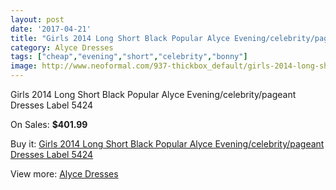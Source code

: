 ```yaml
---
layout: post
date: '2017-04-21'
title: "Girls 2014 Long Short Black Popular Alyce Evening/celebrity/pageant Dresses Label 5424"
category: Alyce Dresses
tags: ["cheap","evening","short","celebrity","bonny"]
image: http://www.neoformal.com/937-thickbox_default/girls-2014-long-short-black-popular-alyce-evening-celebrity-pageant-dresses-label-5424.jpg
---
```

Girls 2014 Long Short Black Popular Alyce Evening/celebrity/pageant Dresses Label 5424

On Sales: **$401.99**
<a href="https://www.neoformal.com/en/alyce-dresses/339-girls-2014-long-short-black-popular-alyce-evening-celebrity-pageant-dresses-label-5424.html"><amp-img layout="responsive" width="600" height="600" src="//www.neoformal.com/937-thickbox_default/girls-2014-long-short-black-popular-alyce-evening-celebrity-pageant-dresses-label-5424.jpg" alt="Girls 2014 Long Short Black Popular Alyce Evening/celebrity/pageant Dresses Label 5424 0" /></a>
<a href="https://www.neoformal.com/en/alyce-dresses/339-girls-2014-long-short-black-popular-alyce-evening-celebrity-pageant-dresses-label-5424.html"><amp-img layout="responsive" width="600" height="600" src="//www.neoformal.com/938-thickbox_default/girls-2014-long-short-black-popular-alyce-evening-celebrity-pageant-dresses-label-5424.jpg" alt="Girls 2014 Long Short Black Popular Alyce Evening/celebrity/pageant Dresses Label 5424 1" /></a>

Buy it: [Girls 2014 Long Short Black Popular Alyce Evening/celebrity/pageant Dresses Label 5424](https://www.neoformal.com/en/alyce-dresses/339-girls-2014-long-short-black-popular-alyce-evening-celebrity-pageant-dresses-label-5424.html "Girls 2014 Long Short Black Popular Alyce Evening/celebrity/pageant Dresses Label 5424")

View more: [Alyce Dresses](https://www.neoformal.com/en/3-alyce-dresses "Alyce Dresses")